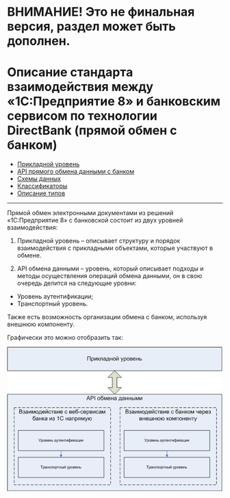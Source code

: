 # ВНИМАНИЕ! Это не финальная версия, раздел может быть дополнен.
  
# Описание стандарта взаимодействия между «1С:Предприятие 8» и банковским сервисом по технологии DirectBank (прямой обмен с банком)


+ [Прикладной уровень](https://github.com/1C-Company/DirectBank/blob/master/doc/application-layer/readme.md)
+ [API прямого обмена данными с банком](https://github.com/1C-Company/DirectBank/blob/master/doc/api.md)
+ [Схемы данных](https://github.com/1C-Company/DirectBank/blob/master/doc/xsd-scheme/readme.md)
+ [Классификаторы](https://github.com/1C-Company/DirectBank/blob/master/doc/common-section/tables.md)
+ [Описание типов](https://github.com/1C-Company/DirectBank/blob/master/doc/common-section/type-tables.md)


- - -

Прямой обмен электронными документами из решений «1С:Предприятие 8» с банковской состоит из двух уровней взаимодействия:

1. Прикладной уровень – описывает структуру и порядок взаимодействия с прикладными объектами, которые участвуют в обмене.

2. API обмена данными – уровень, который описывает подходы и методы осуществления операций обмена данными, он в свою очередь делится на следующие уровни:
 - Уровень аутентификации;
 - Транспортный уровень.

Также есть возможность организации обмена с банком, используя внешнюю компоненту.

Графически это можно отобразить так:

![](https://raw.githubusercontent.com/1C-Company/DirectBank/master/doc/doc_imgs/level_description.png)

